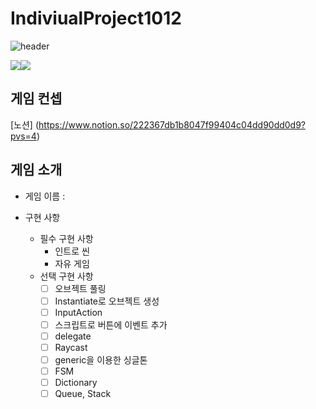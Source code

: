 # IndiviualProject1012
![header](https://capsule-render.vercel.app/api?type=wave&color=auto&height=300&section=header&text=IndiviualProject1012%20(IsaacLike)&fontSize=90)

 <img src="https://img.shields.io/badge/Unity-000000?style=flat-square&logo=unity&logoColor=white"/><img src="https://img.shields.io/badge/C sharp-512BD4?style=flat-square&logo=csharp&logoColor=white"/>

## 게임 컨셉

 [노션] (https://www.notion.so/222367db1b8047f99404c04dd90dd0d9?pvs=4)

## 게임 소개

- 게임 이름 : 

- 구현 사항
  - 필수 구현 사항
    - 인트로 씬
    - 자유 게임
  - 선택 구현 사항
    - [ ] 오브젝트 풀링
    - [ ] Instantiate로 오브젝트 생성
    - [ ] InputAction
    - [ ] 스크립트로 버튼에 이벤트 추가
    - [ ] delegate
    - [ ] Raycast
    - [ ] generic을 이용한 싱글톤
    - [ ] FSM
    - [ ] Dictionary
    - [ ] Queue, Stack
 
<br>
<br>
<br>
